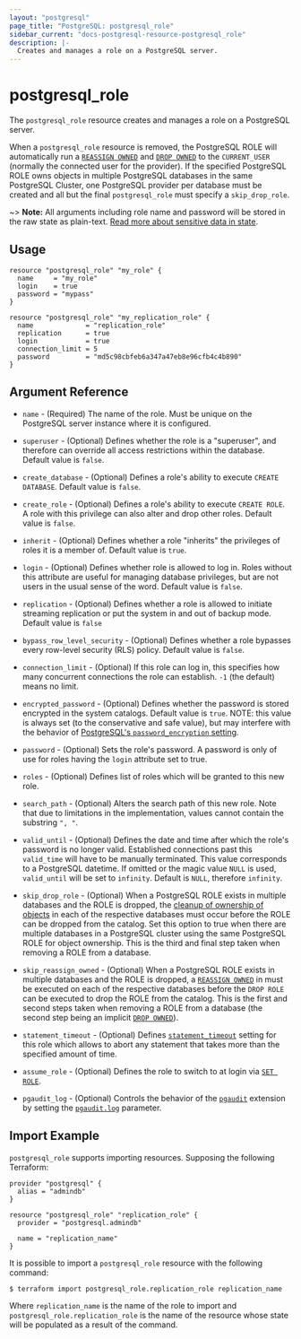 ```yaml
---
layout: "postgresql"
page_title: "PostgreSQL: postgresql_role"
sidebar_current: "docs-postgresql-resource-postgresql_role"
description: |-
  Creates and manages a role on a PostgreSQL server.
---
```


# postgresql\_role

The ``postgresql_role`` resource creates and manages a role on a PostgreSQL
server.

When a ``postgresql_role`` resource is removed, the PostgreSQL ROLE will
automatically run a [`REASSIGN
OWNED`](https://www.postgresql.org/docs/current/static/sql-reassign-owned.html)
and [`DROP
OWNED`](https://www.postgresql.org/docs/current/static/sql-drop-owned.html) to
the `CURRENT_USER` (normally the connected user for the provider).  If the
specified PostgreSQL ROLE owns objects in multiple PostgreSQL databases in the
same PostgreSQL Cluster, one PostgreSQL provider per database must be created
and all but the final ``postgresql_role`` must specify a `skip_drop_role`.

~> **Note:** All arguments including role name and password will be stored in the raw state as plain-text.
[Read more about sensitive data in state](https://www.terraform.io/docs/state/sensitive-data.html).

## Usage

```hcl
resource "postgresql_role" "my_role" {
  name     = "my_role"
  login    = true
  password = "mypass"
}

resource "postgresql_role" "my_replication_role" {
  name             = "replication_role"
  replication      = true
  login            = true
  connection_limit = 5
  password         = "md5c98cbfeb6a347a47eb8e96cfb4c4b890"
}
```

## Argument Reference

* `name` - (Required) The name of the role. Must be unique on the PostgreSQL
  server instance where it is configured.

* `superuser` - (Optional) Defines whether the role is a "superuser", and
  therefore can override all access restrictions within the database.  Default
  value is `false`.

* `create_database` - (Optional) Defines a role's ability to execute `CREATE
  DATABASE`.  Default value is `false`.

* `create_role` - (Optional) Defines a role's ability to execute `CREATE ROLE`.
  A role with this privilege can also alter and drop other roles.  Default value
  is `false`.

* `inherit` - (Optional) Defines whether a role "inherits" the privileges of
  roles it is a member of.  Default value is `true`.

* `login` - (Optional) Defines whether role is allowed to log in.  Roles without
  this attribute are useful for managing database privileges, but are not users
  in the usual sense of the word.  Default value is `false`.

* `replication` - (Optional) Defines whether a role is allowed to initiate
  streaming replication or put the system in and out of backup mode.  Default
  value is `false`

* `bypass_row_level_security` - (Optional) Defines whether a role bypasses every
  row-level security (RLS) policy.  Default value is `false`.

* `connection_limit` - (Optional) If this role can log in, this specifies how
  many concurrent connections the role can establish. `-1` (the default) means no
  limit.

* `encrypted_password` - (Optional) Defines whether the password is stored
  encrypted in the system catalogs.  Default value is `true`.  NOTE: this value
  is always set (to the conservative and safe value), but may interfere with the
  behavior of
  [PostgreSQL's `password_encryption` setting](https://www.postgresql.org/docs/current/static/runtime-config-connection.html#GUC-PASSWORD-ENCRYPTION).

* `password` - (Optional) Sets the role's password. A password is only of use
  for roles having the `login` attribute set to true.

* `roles` - (Optional) Defines list of roles which will be granted to this new role.

* `search_path` - (Optional) Alters the search path of this new role. Note that
  due to limitations in the implementation, values cannot contain the substring
  `", "`.

* `valid_until` - (Optional) Defines the date and time after which the role's
  password is no longer valid.  Established connections past this `valid_time`
  will have to be manually terminated.  This value corresponds to a PostgreSQL
  datetime. If omitted or the magic value `NULL` is used, `valid_until` will be
  set to `infinity`.  Default is `NULL`, therefore `infinity`.

* `skip_drop_role` - (Optional) When a PostgreSQL ROLE exists in multiple
  databases and the ROLE is dropped, the
  [cleanup of ownership of objects](https://www.postgresql.org/docs/current/static/role-removal.html)
  in each of the respective databases must occur before the ROLE can be dropped
  from the catalog.  Set this option to true when there are multiple databases
  in a PostgreSQL cluster using the same PostgreSQL ROLE for object ownership.
  This is the third and final step taken when removing a ROLE from a database.

* `skip_reassign_owned` - (Optional) When a PostgreSQL ROLE exists in multiple
  databases and the ROLE is dropped, a
  [`REASSIGN OWNED`](https://www.postgresql.org/docs/current/static/sql-reassign-owned.html) in
  must be executed on each of the respective databases before the `DROP ROLE`
  can be executed to drop the ROLE from the catalog.  This is the first and
  second steps taken when removing a ROLE from a database (the second step being
  an implicit
  [`DROP OWNED`](https://www.postgresql.org/docs/current/static/sql-drop-owned.html)).

* `statement_timeout` - (Optional) Defines [`statement_timeout`](https://www.postgresql.org/docs/current/runtime-config-client.html#RUNTIME-CONFIG-CLIENT-STATEMENT) setting for this role which allows to abort any statement that takes more than the specified amount of time.

* `assume_role` - (Optional) Defines the role to switch to at login via [`SET ROLE`](https://www.postgresql.org/docs/current/sql-set-role.html).

* `pgaudit_log` - (Optional) Controls the behavior of the [`pgaudit`](https://github.com/pgaudit/pgaudit) extension by setting the [`pgaudit.log`](https://github.com/pgaudit/pgaudit/blob/master/README.md#pgauditlog) parameter.

## Import Example

`postgresql_role` supports importing resources.  Supposing the following
Terraform:

```hcl
provider "postgresql" {
  alias = "admindb"
}

resource "postgresql_role" "replication_role" {
  provider = "postgresql.admindb"

  name = "replication_name"
}
```

It is possible to import a `postgresql_role` resource with the following
command:

```
$ terraform import postgresql_role.replication_role replication_name
```

Where `replication_name` is the name of the role to import and
`postgresql_role.replication_role` is the name of the resource whose state will
be populated as a result of the command.
